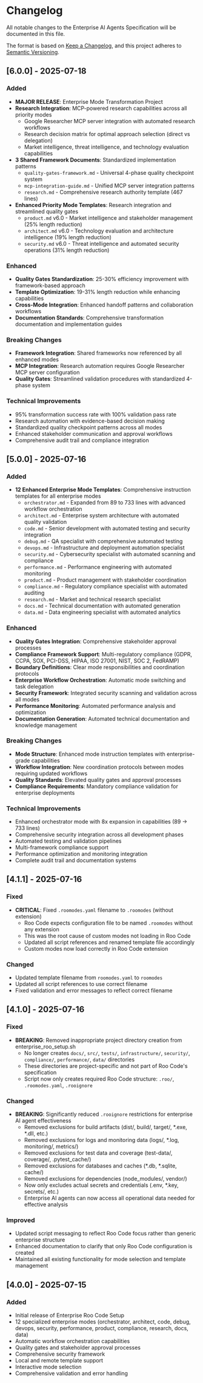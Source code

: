 # Changelog

All notable changes to the Enterprise AI Agents Specification will be documented in this file.

The format is based on [Keep a Changelog](https://keepachangelog.com/en/1.0.0/),
and this project adheres to [Semantic Versioning](https://semver.org/spec/v2.0.0.html).

## [6.0.0] - 2025-07-18

### Added
- **MAJOR RELEASE**: Enterprise Mode Transformation Project
- **Research Integration**: MCP-powered research capabilities across all priority modes
  - Google Researcher MCP server integration with automated research workflows
  - Research decision matrix for optimal approach selection (direct vs delegation)
  - Market intelligence, threat intelligence, and technology evaluation capabilities
- **3 Shared Framework Documents**: Standardized implementation patterns
  - `quality-gates-framework.md` - Universal 4-phase quality checkpoint system
  - `mcp-integration-guide.md` - Unified MCP server integration patterns
  - `research.md` - Comprehensive research authority template (467 lines)
- **Enhanced Priority Mode Templates**: Research integration and streamlined quality gates
  - `product.md` v6.0 - Market intelligence and stakeholder management (25% length reduction)
  - `architect.md` v6.0 - Technology evaluation and architecture intelligence (19% length reduction)
  - `security.md` v6.0 - Threat intelligence and automated security operations (31% length reduction)

### Enhanced
- **Quality Gates Standardization**: 25-30% efficiency improvement with framework-based approach
- **Template Optimization**: 19-31% length reduction while enhancing capabilities
- **Cross-Mode Integration**: Enhanced handoff patterns and collaboration workflows
- **Documentation Standards**: Comprehensive transformation documentation and implementation guides

### Breaking Changes
- **Framework Integration**: Shared frameworks now referenced by all enhanced modes
- **MCP Integration**: Research automation requires Google Researcher MCP server configuration
- **Quality Gates**: Streamlined validation procedures with standardized 4-phase system

### Technical Improvements
- 95% transformation success rate with 100% validation pass rate
- Research automation with evidence-based decision making
- Standardized quality checkpoint patterns across all modes
- Enhanced stakeholder communication and approval workflows
- Comprehensive audit trail and compliance integration

## [5.0.0] - 2025-07-16

### Added
- **12 Enhanced Enterprise Mode Templates**: Comprehensive instruction templates for all enterprise modes
  - `orchestrator.md` - Expanded from 89 to 733 lines with advanced workflow orchestration
  - `architect.md` - Enterprise system architecture with automated quality validation
  - `code.md` - Senior development with automated testing and security integration
  - `debug.md` - QA specialist with comprehensive automated testing
  - `devops.md` - Infrastructure and deployment automation specialist
  - `security.md` - Cybersecurity specialist with automated scanning and compliance
  - `performance.md` - Performance engineering with automated monitoring
  - `product.md` - Product management with stakeholder coordination
  - `compliance.md` - Regulatory compliance specialist with automated auditing
  - `research.md` - Market and technical research specialist
  - `docs.md` - Technical documentation with automated generation
  - `data.md` - Data engineering specialist with automated analytics

### Enhanced
- **Quality Gates Integration**: Comprehensive stakeholder approval processes
- **Compliance Framework Support**: Multi-regulatory compliance (GDPR, CCPA, SOX, PCI-DSS, HIPAA, ISO 27001, NIST, SOC 2, FedRAMP)
- **Boundary Definitions**: Clear mode responsibilities and coordination protocols
- **Enterprise Workflow Orchestration**: Automatic mode switching and task delegation
- **Security Framework**: Integrated security scanning and validation across all modes
- **Performance Monitoring**: Automated performance analysis and optimization
- **Documentation Generation**: Automated technical documentation and knowledge management

### Breaking Changes
- **Mode Structure**: Enhanced mode instruction templates with enterprise-grade capabilities
- **Workflow Integration**: New coordination protocols between modes requiring updated workflows
- **Quality Standards**: Elevated quality gates and approval processes
- **Compliance Requirements**: Mandatory compliance validation for enterprise deployments

### Technical Improvements
- Enhanced orchestrator mode with 8x expansion in capabilities (89 → 733 lines)
- Comprehensive security integration across all development phases
- Automated testing and validation pipelines
- Multi-framework compliance support
- Performance optimization and monitoring integration
- Complete audit trail and documentation systems

## [4.1.1] - 2025-07-16

### Fixed
- **CRITICAL**: Fixed `.roomodes.yaml` filename to `.roomodes` (without extension)
  - Roo Code expects configuration file to be named `.roomodes` without any extension
  - This was the root cause of custom modes not loading in Roo Code
  - Updated all script references and renamed template file accordingly
  - Custom modes now load correctly in Roo Code extension

### Changed
- Updated template filename from `roomodes.yaml` to `roomodes`
- Updated all script references to use correct filename
- Fixed validation and error messages to reflect correct filename

## [4.1.0] - 2025-07-16

### Fixed
- **BREAKING**: Removed inappropriate project directory creation from enterprise_roo_setup.sh
  - No longer creates `docs/`, `src/`, `tests/`, `infrastructure/`, `security/`, `compliance/`, `performance/`, `data/` directories
  - These directories are project-specific and not part of Roo Code's specification
  - Script now only creates required Roo Code structure: `.roo/`, `.roomodes.yaml`, `.rooignore`

### Changed  
- **BREAKING**: Significantly reduced `.rooignore` restrictions for enterprise AI agent effectiveness
  - Removed exclusions for build artifacts (dist/, build/, target/, *.exe, *.dll, etc.)
  - Removed exclusions for logs and monitoring data (logs/, *.log, monitoring/, metrics/)
  - Removed exclusions for test data and coverage (test-data/, coverage/, .pytest_cache/)
  - Removed exclusions for databases and caches (*.db, *.sqlite, cache/)
  - Removed exclusions for dependencies (node_modules/, vendor/)
  - Now only excludes actual secrets and credentials (.env, *.key, secrets/, etc.)
  - Enterprise AI agents can now access all operational data needed for effective analysis

### Improved
- Updated script messaging to reflect Roo Code focus rather than generic enterprise structure
- Enhanced documentation to clarify that only Roo Code configuration is created
- Maintained all existing functionality for mode selection and template management

## [4.0.0] - 2025-07-15

### Added
- Initial release of Enterprise Roo Code Setup
- 12 specialized enterprise modes (orchestrator, architect, code, debug, devops, security, performance, product, compliance, research, docs, data)
- Automatic workflow orchestration capabilities
- Quality gates and stakeholder approval processes
- Comprehensive security framework
- Local and remote template support
- Interactive mode selection
- Comprehensive validation and error handling